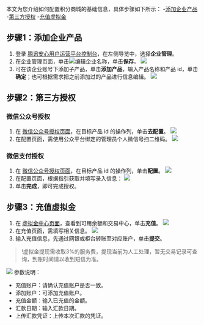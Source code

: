 本文为您介绍如何配置积分商城的基础信息，具体步骤如下所示：
<dx-steps>
-[添加企业产品](#stpe1)
-[第三方授权](#stpe2)
-[充值虚拟金](#stpe3)
</dx-steps>

## 步骤1：添加企业产品[](id:stpe1)
1. 登录 [腾讯安心用户运营平台控制台](https://console.cloud.tencent.com/smop/auth/prodMngt)，在左侧导览中，选择**企业管理**。
2. 在企业管理页面，单击![](https://qcloudimg.tencent-cloud.cn/raw/43f7a7d0c2fe8531d101a8210aecb0f3.png)编辑企业名称，单击**保存**。
![](https://qcloudimg.tencent-cloud.cn/raw/7e1d4bf054311263fedf868bc3b8bee6.png)
3. 可在该企业账号下添加子产品，单击**添加产品**，输入产品名称和产品 id，单击**确定**；也可根据需求把之前添加过的产品进行信息编辑。
![](https://qcloudimg.tencent-cloud.cn/raw/75a818b435716866eaf4b8e6db45bea1.png)


## 步骤2：第三方授权[](id:stpe2)
### 微信公众号授权
1. 在 [微信公众号授权页面](https://console.cloud.tencent.com/smop/third_auth/wxopen_auth)，在目标产品 id 的操作列，单击**去配置**。
![](https://qcloudimg.tencent-cloud.cn/raw/511c9d8e1707a3a0256e1b42c54138f6.png)
2. 在配置页面，需使用公众平台绑定的管理员个人微信号扫二维码。
![](https://qcloudimg.tencent-cloud.cn/raw/3745c0939f68fa8ef0a68932c3f3d456.png)

### 微信支付授权
1. 在 [微信公众号授权页面](https://console.cloud.tencent.com/smop/third_auth/wxopen_auth)，在目标产品 id 的操作列，单击**配置**。
![](https://qcloudimg.tencent-cloud.cn/raw/e66fa3dcfb0ee42342e82114bcd57eff.png)
2. 在配置页面，根据指引获取并填写录入信息：
![](https://qcloudimg.tencent-cloud.cn/raw/1258388f6f921a13303f0d015689a4e8.png)
3. 单击**完成**，即可完成授权。

## 步骤3：充值虚拟金[](id:stpe3)
1. 在 [虚拟金中心页面](https://console.cloud.tencent.com/smop/pay)，查看到可用余额和交易中心，单击**充值**。
![](https://qcloudimg.tencent-cloud.cn/raw/b191641408e9927bf39056c5c1c42258.png)
2. 在充值页面，需填写相关信息。
![](https://qcloudimg.tencent-cloud.cn/raw/52fabbb989ea68802d09f326ec6c4db5.png)
3. 输入充值信息，先通过网银或柜台转账至对应账户，单击**提交**。
>!虚拟金提现需收取3%的服务费，提现当前为人工处理，暂无交易记录可查询，到账时间请以收到短信为准。
>
![](https://qcloudimg.tencent-cloud.cn/raw/491d30d624b6cac0c3854a93515dcc53.png)
参数说明：
 -  充值账户：请确认充值账户是否一致。
 -  添加账户：可添加充值账户。
 -  充值金额：输入已充值的金额。
 -  汇款日期：输入汇款日期。
 -  上传汇款凭证：上传本次汇款的凭证。
 

